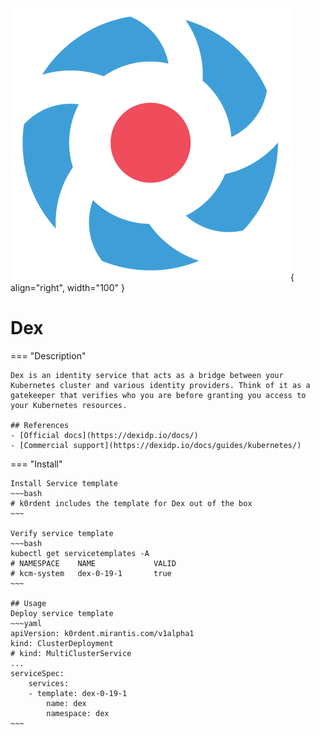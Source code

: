 ![logo](https://raw.githubusercontent.com/dexidp/website/9ac240c84d3e34766814cd9ece76710cf075ba23/static/favicons/favicon.png){ align="right", width="100" }
# Dex

=== "Description"

    Dex is an identity service that acts as a bridge between your Kubernetes cluster and various identity providers. Think of it as a gatekeeper that verifies who you are before granting you access to your Kubernetes resources.

    ## References
    - [Official docs](https://dexidp.io/docs/)
    - [Commercial support](https://dexidp.io/docs/guides/kubernetes/)

=== "Install"

    Install Service template
    ~~~bash
    # k0rdent includes the template for Dex out of the box
    ~~~

    Verify service template
    ~~~bash
    kubectl get servicetemplates -A
    # NAMESPACE    NAME             VALID
    # kcm-system   dex-0-19-1       true
    ~~~

    ## Usage
    Deploy service template
    ~~~yaml
    apiVersion: k0rdent.mirantis.com/v1alpha1
    kind: ClusterDeployment
    # kind: MultiClusterService
    ...
    serviceSpec:
        services:
        - template: dex-0-19-1
            name: dex
            namespace: dex
    ~~~
